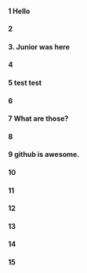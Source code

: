 #### 1 Hello
#### 2
#### 3. Junior was here
#### 4
#### 5 test test
#### 6
#### 7 What are those?
#### 8
#### 9 github is awesome.
#### 10
#### 11
#### 12
#### 13
#### 14
#### 15